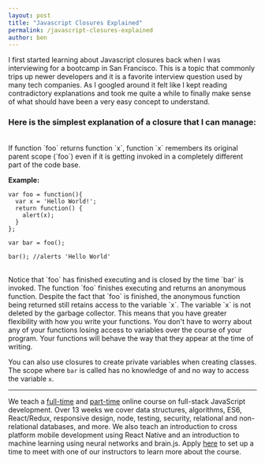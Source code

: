 ```yaml
---
layout: post
title: "Javascript Closures Explained"
permalink: /javascript-closures-explained
author: ben
---
```


<p>I first started learning about Javascript closures back when I was interviewing for a bootcamp in San Francisco.  This is a topic that commonly trips up newer developers and it is a favorite interview question used by many tech companies.  As I googled around it felt like I kept reading contradictory explanations and took me quite a while to finally make sense of what should have been a very easy concept to understand.</p>

<h3><strong>Here is the simplest explanation of a closure that I can manage:</strong></h3>
<br>
If function `foo` returns function `x`, function `x` remembers its original parent scope (`foo`) even if it is getting invoked in a completely different part of the code base.

<strong>Example:</strong>

```
var foo = function(){
  var x = 'Hello World!';  
  return function() {  
    alert(x);    
  }  
};

var bar = foo();

bar(); //alerts 'Hello World'
```
<br>
Notice that `foo` has finished executing and is closed by the time `bar` is invoked.  The function `foo` finishes executing and returns an anonymous function.  Despite the fact that `foo` is finished, the anonymous function being returned still retains access to the variable `x`.  The variable `x` is not deleted by the garbage collector.  This means that you have greater flexibility with how you write your functions.  You don't have to worry about any of your functions losing access to variables over the course of your program.  Your functions will behave the way that they appear at the time of writing.
<br>

You can also use closures to create private variables when creating classes.  The scope where `bar` is called has no knowledge of and no way to access the variable `x`.

-----

We teach a <a href="/full-time">full-time</a> and <a href="/part-time">part-time</a> online course on full-stack JavaScript development.  Over 13 weeks we cover data structures, algorithms, ES6, React/Redux, responsive design, node, testing, security, relational and non-relational databases, and more.  We also teach an introduction to cross platform mobile development using React Native and an introduction to machine learning using neural networks and brain.js.  Apply <a href="/apply">here</a> to set up a time to meet with one of our instructors to learn more about the course.
